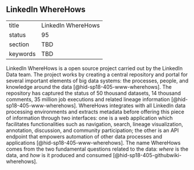 ## LinkedIn WhereHows


|          |                    |
| -------- | ------------------ |
| title    | LinkedIn WhereHows |
| status   | 95                 |
| section  | TBD                |
| keywords | TBD                |



LinkedIn WhereHows is a open source project carried out by the LinkedIn
Data team. The project works by creating a central repository and portal
for several important elements of big data systems: the processes,
people, and knowledge around the data [@hid-sp18-405-www-wherehows]. The
repository has captured the status of 50 thousand datasets, 14 thousand
comments, 35 million job executions and related lineage
information [@hid-sp18-405-www-wherehows]. WhereHows integrates with all
LinkedIn data processing environments and extracts metadata before
offering this piece of information through two interfaces: one is a web
application which facilitates functionalities such as navigation,
search, lineage visualization, annotation, discussion, and community
participation; the other is an API endpoint that empowers automation of
other data processes and applications [@hid-sp18-405-www-wherehows]. The
name WhereHows comes from the two fundamental questions related to the
data: *where* is the data, and *how* is it produced and
consumed [@hid-sp18-405-githubwiki-wherehows].
